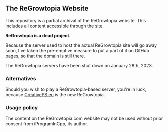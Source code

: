 ## The ReGrowtopia Website

This repository is a partial archival of the ReGrowtopia website. This includes all content accessible through the site.

**ReGrowtopia is a dead project.**

Because the server used to host the actual ReGrowtopia site will go away soon, I've taken the pre-emptive measure to put
a part of it on GitHub pages, so that the domain is still there.

The ReGrowtopia servers have been shut down on January 28th, 2023.

### Alternatives

Should you wish to play a ReGrowtopia-based server, you're in luck, because [CreativePS.eu](http://creativeps.eu) is the new ReGrowtopia.

### Usage policy

The content on the ReGrowtopia.com website may not be used without prior consent from iProgramInCpp, its author.

